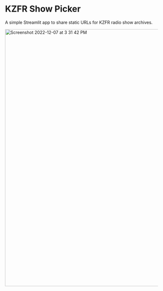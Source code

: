 # KZFR Show Picker

A simple Streamlit app to share static URLs for KZFR radio show archives.

<img width="848" alt="Screenshot 2022-12-07 at 3 31 42 PM" src="https://user-images.githubusercontent.com/31417712/206301008-5eaa5dc5-eb17-4666-b68c-e9554da85d1f.png">
